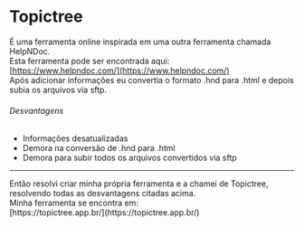 # Topictree
É uma ferramenta online inspirada em uma outra ferramenta chamada HelpNDoc.<br/>
Esta ferramenta pode ser encontrada aqui:<br/>
[https://www.helpndoc.com/](https://www.helpndoc.com/)<br/>
Após adicionar informações eu convertia o formato .hnd para .html e depois subia os arquivos via sftp.<br/>
###### Desvantagens
* Informações desatualizadas
* Demora na conversão de .hnd para .html
* Demora para subir todos os arquivos convertidos via sftp
<hr/>
Então resolvi criar minha própria ferramenta e a chamei de Topictree, resolvendo todas as desvantagens citadas acima.<br/>
Minha ferramenta se encontra em:<br/>
[https://topictree.app.br/](https://topictree.app.br/)<br/>


